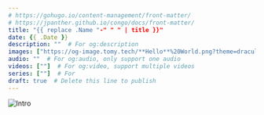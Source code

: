```yaml
---
# https://gohugo.io/content-management/front-matter/
# https://jpanther.github.io/congo/docs/front-matter/
title: "{{ replace .Name "-" " " | title }}"
date: {{ .Date }}
description: ""  # For og:description
images: ["https://og-image.tomy.tech/**Hello**%20World.png?theme=dracula&md=1&fontSize=100px&images=https%3A%2F%2Ftomy.me%2Ftomy-circle-white.png"]  # For og:image, supports maximum of 6 images
audio: ""  # For og:audio, only support one audio
videos: [""]  # For og:video, support multiple videos
series: [""]  # For 
draft: true  # Delete this line to publish
---
```


![Intro](hero.jpg "Intro")
